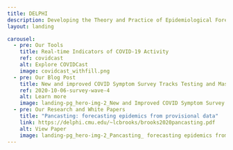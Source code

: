 ```yaml
---
title: DELPHI
description: Developing the Theory and Practice of Epidemiological Forecasting
layout: landing

carousel:
  - pre: Our Tools
    title: Real-time Indicators of COVID-19 Activity
    ref: covidcast
    alt: Explore COVIDCast
    image: covidcast_withfill.png
  - pre: Our Blog Post
    title: New and improved COVID Symptom Survey Tracks Testing and Mask-Wearing
    ref: 2020-10-06-survey-wave-4
    alt: Learn more
    image: landing-pg_hero-img-2_New and Improved COVID Symptom Survey Tracks Testing and Mask-Wearing.png
  - pre: Our Research and White Papers
    title: "Pancasting: forecasting epidemics from provisional data"
    link: https://delphi.cmu.edu/~lcbrooks/brooks2020pancasting.pdf
    alt: View Paper
    image: landing-pg_hero-img-2_Pancasting_ forecasting epidemics from provisional data.png
---
```

